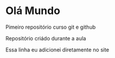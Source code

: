 # Olá Mundo
Pimeiro repositório curso git e github

Repositório criádo durante a aula

Essa linha eu adicionei diretamente no site
